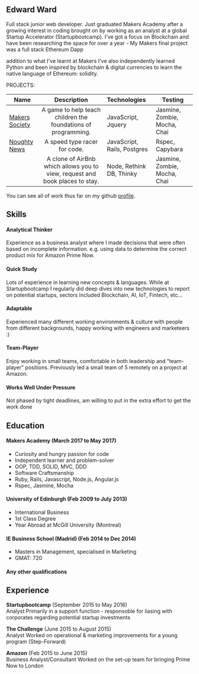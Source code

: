 ## Edward Ward

Full stack junior web developer. Just graduated Makers Academy after a growing interest in coding brought on by working as an analyst at a global Startup Accelerator (Startupbootcamp). I've got a focus on Blockchain and have been researching the space for over a year - My Makers final project was a full stack Ethereum Dapp

addition to what I've learnt at Makers I've also independently learned Python and been inspired by blockchain & digital currencies to learn the native language of Ethereum: solidity.


PROJECTS:

| Name                       | Description                                                                   | Technologies                     |  Testing                           |
| -------------------------- |:-----------------------------------------------------------------------------:|:-------------------|-------------------|
| [Makers Society](https://github.com/road-to-code/road-to-code)      | A game to help teach children the  foundations of programming.                | JavaScript,  Jquery             | Jasmine, Zombie, Mocha, Chai       |
| [Noughty News](https://github.com/sus111/codey-gonzalez)       | A speed type racer for code.                                         | JavaScript, Rails, Postgres           | Rspec, Capybara                    |
| [](https://github.com/quad-piece/makers-bnb)            | A clone of AirBnb which allows you to view, request and book places to stay.  | Node, Rethink DB, Thinky         | Jasmine, Zombie, Mocha, Chai       |   

You can see all of work thus far on my github <a href="https://github.com/sus111">profile</a>.

## Skills

#### Analytical Thinker
Experience as a business analyst where I made decisions that were often based on incomplete information. e.g. using data to determine the correct product mix for Amazon Prime Now.   
#### Quick Study
Lots of experience in learning new concepts & languages. While at Startupbootcamp I regularly did deep dives into new technologies to report on potential startups, sectors included Blockchain, AI, IoT, Fintech, etc...  
#### Adaptable
Experienced many different working environments & culture with people from different backgrounds, happy working with engineers and marketeers :)
#### Team-Player
Enjoy working in small teams, comfortable in both leadership and "team-player" positions. Previously led a small team of 5 remotely on a project at Amazon.
#### Works Well Under Pressure
Not phased by tight deadlines, am willing to put in the extra effort to get the work done

## Education

#### Makers Academy (March 2017 to May 2017)

- Curiosity and hungry passion for code
- Independent learner and problem-solver
- OOP, TDD, SOLID, MVC, DDD
- Software Craftsmanship
- Ruby, Rails, Javascript, Node.js, Angular.js
- Rspec, Jasmine, Mocha

#### University of Edinburgh (Feb 2009 to July 2013)

- International Business
- 1st Class Degree
- Year Abroad at McGill University (Montreal)

#### IE Business School (Madrid) (Feb 2014 to Dec 2014)

- Masters in Management, specialised in Marketing
- GMAT: 720

#### Any other qualifications

## Experience

**Startupbootcamp** (September 2015 to May 2016)    
Analyst
Primarily in a support function - responsoble for liasing with corporates regarding potential startup investments

**The Challenge** (June 2015 to August 2015)   
Analyst
Worked on operational & marketing improvements for a young program (Step-Forward) 

**Amazon** (Feb 2015 to June 2015)   
Business Analyst/Consultant 
Worked on the set-up team for bringing Prime Now to London
